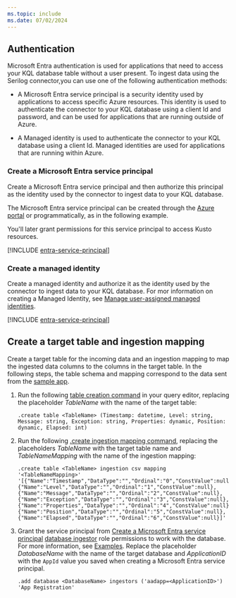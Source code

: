 ```yaml
---
ms.topic: include
ms.date: 07/02/2024
---
```


<a name='create-an-azure-ad-app-registration'></a>

## Authentication

Microsoft Entra authentication is used for applications that need to access your KQL database table without a user present. To ingest data using the Serilog connector,you can use one of the following authentication methods:

+ A Microsoft Entra service principal is a security identity used by applications to access specific Azure resources. This identity is used to authenticate the connector to your KQL database using a client Id and password, and can be used for applications that are running outside of Azure.

+ A Managed identity is used to authenticate the connector to your KQL database using a client Id. Managed identities are used for applications that are running within Azure.

### Create a Microsoft Entra service principal

Create a Microsoft Entra service principal and then authorize this principal as the identity used by the connector to ingest data to your KQL database.

The Microsoft Entra service principal can be created through the [Azure portal](/azure/active-directory/develop/howto-create-service-principal-portal) or programmatically, as in the following example.

You'll later grant permissions for this service principal to access Kusto resources.
<a name='grant-the-azure-ad-app-permissions'></a>

[!INCLUDE [entra-service-principal](../entra-service-principal.md)]

### Create a managed identity

Create a managed identity and authorize it as the identity used by the connector to ingest data to your KQL database. For mor information on creating a Managed Identity, see [Manage user-assigned managed identities](/entra/identity/managed-identities-azure-resources/how-manage-user-assigned-managed-identities?pivots=identity-mi-methods-azcli/entra/identity/managed-identities-azure-resources/how-manage-user-assigned-managed-identities?pivots=identity-mi-methods-azcli). 

[!INCLUDE [entra-service-principal](../managed-identity.md)]


## Create a target table and ingestion mapping

Create a target table for the incoming data and an ingestion mapping to map the ingested data columns to the columns in the target table. In the following steps, the table schema and mapping correspond to the data sent from the [sample app](#run-the-sample-app).

1. Run the following [table creation command](/azure/data-explorer/kusto/management/create-table-command) in your query editor, replacing the placeholder *TableName* with the name of the target table:

    ```kusto
    .create table <TableName> (Timestamp: datetime, Level: string, Message: string, Exception: string, Properties: dynamic, Position: dynamic, Elapsed: int)
    ```

1. Run the following [.create ingestion mapping command](/azure/data-explorer/kusto/management/create-ingestion-mapping-command), replacing the placeholders *TableName* with the target table name and *TableNameMapping* with the name of the ingestion mapping:

    ```kusto
    .create table <TableName> ingestion csv mapping '<TableNameMapping>' '[{"Name":"Timestamp","DataType":"","Ordinal":"0","ConstValue":null},{"Name":"Level","DataType":"","Ordinal":"1","ConstValue":null},{"Name":"Message","DataType":"","Ordinal":"2","ConstValue":null},{"Name":"Exception","DataType":"","Ordinal":"3","ConstValue":null},{"Name":"Properties","DataType":"","Ordinal":"4","ConstValue":null},{"Name":"Position","DataType":"","Ordinal":"5","ConstValue":null},{"Name":"Elapsed","DataType":"","Ordinal":"6","ConstValue":null}]'
    ```

1. Grant the service principal from [Create a Microsoft Entra service principal](#create-a-microsoft-entra-service-principal) [database ingestor](/azure/data-explorer/kusto/access-control/role-based-access-control) role permissions to work with the database. For more information, see [Examples](/azure/data-explorer/kusto/management/manage-database-security-roles). Replace the placeholder *DatabaseName* with the name of the target database and *ApplicationID* with the `AppId` value you saved when creating a Microsoft Entra service principal.

    ```kusto
    .add database <DatabaseName> ingestors ('aadapp=<ApplicationID>') 'App Registration'
    ```

